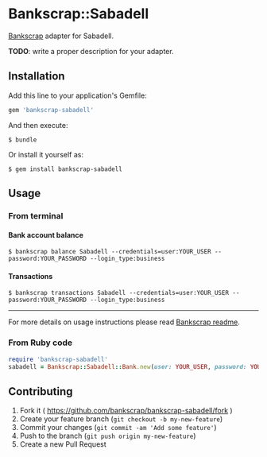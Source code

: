 # Bankscrap::Sabadell

[Bankscrap](https://github.com/bankscrap/bankscrap) adapter for Sabadell.

**TODO**: write a proper description for your adapter.


## Installation

Add this line to your application's Gemfile:

```ruby
gem 'bankscrap-sabadell'
```

And then execute:

    $ bundle

Or install it yourself as:

    $ gem install bankscrap-sabadell

## Usage

### From terminal
#### Bank account balance

    $ bankscrap balance Sabadell --credentials=user:YOUR_USER --password:YOUR_PASSWORD --login_type:business


#### Transactions

    $ bankscrap transactions Sabadell --credentials=user:YOUR_USER --password:YOUR_PASSWORD --login_type:business

---

For more details on usage instructions please read [Bankscrap readme](https://github.com/bankscrap/bankscrap/#usage).

### From Ruby code

```ruby
require 'bankscrap-sabadell'
sabadell = Bankscrap::Sabadell::Bank.new(user: YOUR_USER, password: YOUR_PASSWORD, login_type: :business)
```


## Contributing

1. Fork it ( https://github.com/bankscrap/bankscrap-sabadell/fork )
2. Create your feature branch (`git checkout -b my-new-feature`)
3. Commit your changes (`git commit -am 'Add some feature'`)
4. Push to the branch (`git push origin my-new-feature`)
5. Create a new Pull Request
